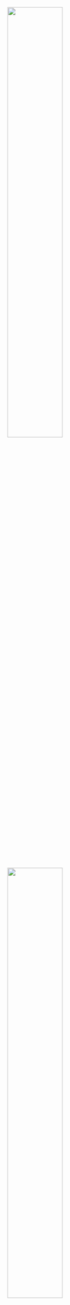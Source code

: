 
<p align="center" width="100%">
    <img width="50%" src="https://github.com/daengjun/PetStrory/assets/98893006/b1bde6d8-08e1-437f-bbbc-dd70b08a61ca"> 
    <img width="50%" src="https://github.com/daengjun/PetStrory/assets/98893006/a3de1267-8b38-4544-bb7c-5de347852781"> 
</p>
